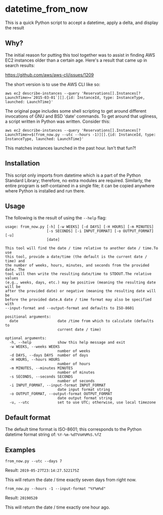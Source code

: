 # datetime_from_now
This is a quick Python script to accept a datetime, apply a delta, and display the result

## Why?
The initial reason for putting this tool together was to assist in finding AWS EC2 instances older than a certain age.  Here's a result that came up in search results:

https://github.com/aws/aws-cli/issues/1209

The short version is to use the AWS CLI like so:

```shell
aws ec2 describe-instances --query 'Reservations[].Instances[?LaunchTime>=`2015-03-01`][].{id: InstanceId, type: InstanceType, launched: LaunchTime}'
```

The original page includes some shell scripting to get around different invocations of GNU and BSD 'date' commands.  To get around that ugliness, a script written in Python was written.  Consider this:

```shell
aws ec2 describe-instances --query 'Reservations[].Instances[?LaunchTime>=$(from_now.py --utc --hours -1)][].{id: InstanceId, type: InstanceType, launched: LaunchTime}'
```

This matches instances launched in the past hour.  Isn't that fun?!


## Installation
This script only imports from datetime which is a part of the Python Standard Library; therefore, no extra modules are required.
Similarly, the entire program is self-contained in a single file; it can be copied anywhere where Python is installed and run there.

## Usage
The following is the result of using the `--help` flag:
```
usage: from_now.py [-h] [-w WEEKS] [-d DAYS] [-H HOURS] [-m MINUTES]
                   [-s SECONDS] [-i INPUT_FORMAT] [-o OUTPUT_FORMAT] [-u]
                   [date]

This tool will find the date / time relative to another date / time.To use
this tool, provide a date/time (the default is the current date / time) and
the number of weeks, hours, minutes, and seconds from the provided date. The
tool will then write the resulting date/time to STDOUT.The relative values
(e.g., weeks, days, etc.) may be positive (meaning the resulting date will be
after the provided date) or negative (meaning the resulting date will be
before the provided date.A date / time format may also be specified with
--input-format and --output-format and defaults to ISO-8601

positional arguments:
  date                  date /time from which to calculate (defaults to
                        current date / time)

optional arguments:
  -h, --help            show this help message and exit
  -w WEEKS, --weeks WEEKS
                        number of weeks
  -d DAYS, --days DAYS  number of days
  -H HOURS, --hours HOURS
                        number of hours
  -m MINUTES, --minutes MINUTES
                        number of minutes
  -s SECONDS, --seconds SECONDS
                        number of seconds
  -i INPUT_FORMAT, --input-format INPUT_FORMAT
                        date input format string
  -o OUTPUT_FORMAT, --output-format OUTPUT_FORMAT
                        date output format string
  -u, --utc             set to use UTC; otherwise, use local timezone
```

## Default format
The default time format is ISO-8601; this corresponds to the Python datetime format string of:
`%Y-%m-%dT%%H%M%S.%fZ`

## Examples
```shell
from_now.py --utc --days 7
```

Result: `2019-05-27T23:14:27.522175Z`

This will return the date / time exactly seven days from right now.

```shell
from_now.py --hours -1 --input-format "%Y%m%d"
```

Result: `20190520`

This will return the date / time exactly one hour ago.


